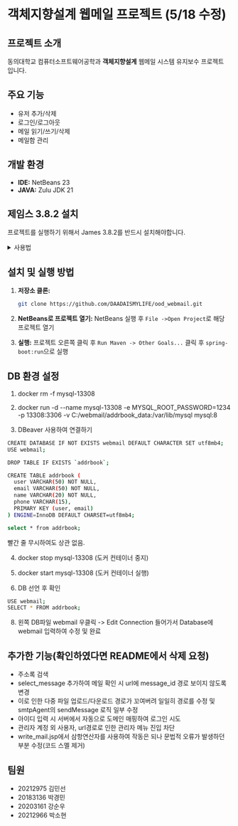 # 객체지향설계 웹메일 프로젝트 (5/18 수정)

## 프로젝트 소개

동의대학교 컴퓨터소프트웨어공학과 **객체지향설계** 웹메일 시스템 유지보수 프로젝트 입니다.

## 주요 기능
*   유저 추가/삭제
*   로그인/로그아웃
*   메일 읽기/쓰기/삭제
*   메일함 관리

## 개발 환경
*   **IDE:** NetBeans 23
*   **JAVA:** Zulu JDK 21

## 제임스 3.8.2 설치
프로젝트를 실행하기 위해서 James 3.8.2를 반드시 설치해야합니다.

<details>
    <summary>사용법</summary>

### 1. james 3.8.2 설치 및 확인
- [제임스 3.8.2 설치](https://www.apache.org/dyn/closer.lua/james/server/3.8.2/james-server-spring-app-3.8.2-app.zip) 에서 설치
- 압축 해제
- `bin` 폴더 경로 복사 해둠
- `cmd` 관리자 권한으로 실행 후 bin 경로로 이동
- `james.bat install` 입력
- `james.bat start` 입력


### 2. 초기 설정
- james 버전 3부터는 유저 ID가 email 형식으로 해야함
	- `<유저ID>@<도메인>`
1. 도메인 만들기
	1) bin 폴더 안에서 cmd나 powershell 실행
	2) `james-cli.bat adddomain <사용할 도메인>` 입력
2. 어드민 유저 생성
	1) `james-cli.bat adduser <사용할 유저 이메일> <비번>` 입력

### 3. jmx 설정
- 설치한 폴더 안에 `conf`폴더로 이동
- `jmxremote.password` 파일 열기
- 비밀번호 바꿔주기

### 4. webmail 시스템 파일 수정
- 교수님이 작성한 `webmail` 프로젝트의 `system.properties` 수정
- `root.id`는 `jmxremote.password`에 있던 `james-admin`
- `root.password`는 그 비번인 `admin`
- `admin.id`는 admin으로 추가한 유저 아이디로 수정
- `james.control.port`는 jmx 사용을 위한 9999로 수정
</details>

## 설치 및 실행 방법

1.  **저장소 클론:**
    ```bash
    git clone https://github.com/DAADAISMYLIFE/ood_webmail.git
    ```
2.  **NetBeans로 프로젝트 열기:** NetBeans 실행 후 `File ->Open Project`로 해당 프로젝트 열기

3.  **실행:** 프로젝트 오른쪽 클릭 후 `Run Maven -> Other Goals...` 클릭 후 `spring-boot:run`으로 실행

## DB 환경 설정
1. docker rm -f mysql-13308

2. docker run -d --name mysql-13308 -e MYSQL_ROOT_PASSWORD=1234 -p 13308:3306 -v C:/webmail/addrbook_data:/var/lib/mysql mysql:8

3. DBeaver 사용하여 연결하기
```bash 
CREATE DATABASE IF NOT EXISTS webmail DEFAULT CHARACTER SET utf8mb4;
USE webmail;

DROP TABLE IF EXISTS `addrbook`;

CREATE TABLE addrbook (
  user VARCHAR(50) NOT NULL,
  email VARCHAR(50) NOT NULL,
  name VARCHAR(20) NOT NULL,
  phone VARCHAR(15),
  PRIMARY KEY (user, email)
) ENGINE=InnoDB DEFAULT CHARSET=utf8mb4;

select * from addrbook;
```
빨간 줄 무시하여도 상관 없음. 

4. docker stop mysql-13308 (도커 컨테이너 중지)

5. docker start mysql-13308 (도커 컨테이너 실행)

6. DB 선언 후 확인
```bash
USE webmail;
SELECT * FROM addrbook;
```

8. 왼쪽 DB파일 webmail 우클릭 -> Edit Connection 들어가서 Database에  webmail 입력하여 수정 및 완료

## 추가한 기능(확인하였다면 README에서 삭제 요청)
- 주소록 검색
- select_message 추가하여 메일 확인 시 url에 message_id 경로 보이지 않도록 변경
- 이로 인한 다중 파일 업로드/다운로드 경로가 꼬여버려 일일히 경로를 수정 및 smtpAgent의 sendMessage 로직 일부 수정
- 아이디 입력 시 서버에서 자동으로 도메인 매핑하여 로그인 시도
- 관리자 계정 외 사용자, url경로로 인한 관리자 메뉴 진입 차단
- write_mail.jsp에서 삼항연산자를 사용하여 작동은 되나 문법적 오류가 발생하던 부분 수정(코드 스멜 제거)

## 팀원

*   20212975 김민선
*   20183136 박경민
*   20203161 강순우
*   20212966 박소현


